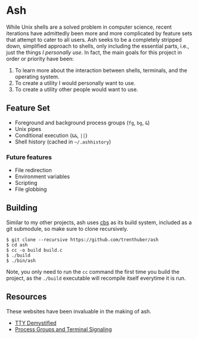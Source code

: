 # Ash

While Unix shells are a solved problem in computer science, recent iterations have admittedly been more and more complicated by feature sets that attempt to cater to all users. Ash seeks to be a completely stripped down, simplified approach to shells, only including the essential parts, i.e., just the things *I personally use*. In fact, the main goals for this project in order or priority have been:

1. To learn more about the interaction between shells, terminals, and the operating system.
2. To create a utility I would personally want to use.
3. To create a utility other people would want to use.

## Feature Set

- Foreground and background process groups (`fg`, `bg`, `&`)
- Unix pipes
- Conditional execution (`&&`, `||`)
- Shell history (cached in `~/.ashhistory`)

### Future features

- File redirection
- Environment variables
- Scripting
- File globbing

## Building

Similar to my other projects, ash uses [cbs](https://github.com/trenthuber/cbs) as its build system, included as a git submodule, so make sure to clone recursively.

```console
$ git clone --recursive https://github.com/trenthuber/ash
$ cd ash
$ cc -o build build.c
$ ./build
$ ./bin/ash
```

Note, you only need to run the `cc` command the first time you build the project, as the `./build` executable will recompile itself everytime it is run.

## Resources

These websites have been invaluable in the making of ash.

- [TTY Demystified](http://www.linusakesson.net/programming/tty/)
- [Process Groups and Terminal Signaling](https://cs162.org/static/readings/ic221_s16_lec17.html)
